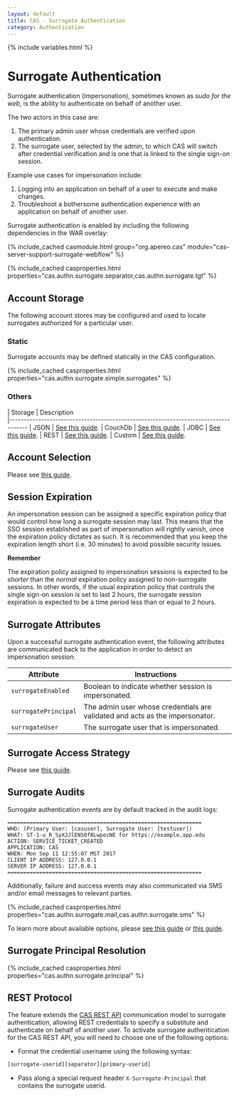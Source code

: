 ```yaml
---
layout: default
title: CAS - Surrogate Authentication
category: Authentication
---
```

{% include variables.html %}


# Surrogate Authentication

Surrogate authentication (impersonation), sometimes known as *sudo for the web*, 
is the ability to authenticate on behalf of another user. 

The two actors in this case are:

1. The primary admin user whose credentials are verified upon authentication.
2. The surrogate user, selected by the admin, to which CAS will switch after credential verification and is one that is linked to the single sign-on session.

Example use cases for impersonation include:

1. Logging into an application on behalf of a user to execute and make changes.
2. Troubleshoot a bothersome authentication experience with an application on behalf of another user.

Surrogate authentication is enabled by including the following dependencies in the WAR overlay:

{% include_cached casmodule.html group="org.apereo.cas" module="cas-server-support-surrogate-webflow" %}

{% include_cached casproperties.html properties="cas.authn.surrogate.separator,cas.authn.surrogate.tgt" %}

## Account Storage

The following account stores may be configured and used to locate surrogates authorized for a particular user.

### Static

Surrogate accounts may be defined statically in the CAS configuration. 

{% include_cached casproperties.html properties="cas.authn.surrogate.simple.surrogates" %}

### Others

| Storage          | Description                                         
|------------------------------------------------------------------------------------
| JSON             | [See this guide](Surrogate-Authentication-Storage-JSON.html).
| CouchDb          | [See this guide](Surrogate-Authentication-Storage-CouchDb.html).
| JDBC             | [See this guide](Surrogate-Authentication-Storage-JDBC.html).
| REST             | [See this guide](Surrogate-Authentication-Storage-REST.html).
| Custom           | [See this guide](Surrogate-Authentication-Storage-Custom.html).

## Account Selection

Please see [this guide](Surrogate-Authentication-AccountSelection.html).

## Session Expiration

An impersonation session can be assigned a specific expiration policy that would control how long a surrogate session 
may last. This means that the SSO session established as part of impersonation will rightly vanish, once the 
expiration policy dictates as such. It is recommended that you keep the expiration length short (i.e. 30 minutes) to avoid possible security issues.

<div class="alert alert-info"><strong>Remember</strong><p>
The expiration policy assigned to impersonation sessions is expected to be <i>shorter</i> than the <i>normal</i> expiration policy
assigned to non-surrogate sessions. In other words, if the usual expiration policy that controls the single sign-on session is set to last
2 hours, the surrogate session expiration is expected to be a time period less than or equal to 2 hours.
</p></div>

## Surrogate Attributes

Upon a successful surrogate authentication event, the following 
attributes are communicated back to the application in order to detect an impersonation session:

| Attribute             | Instructions
|-----------------------|-------------------------------------------------------------------------------
| `surrogateEnabled`    | Boolean to indicate whether session is impersonated.
| `surrogatePrincipal`  | The admin user whose credentials are validated and acts as the impersonator.
| `surrogateUser`       | The surrogate user that is impersonated.

## Surrogate Access Strategy

Please see [this guide](Surrogate-Authentication-AccessStrategy.html).             

## Surrogate Audits

Surrogate authentication events are by default tracked in the audit logs:

```
=============================================================
WHO: (Primary User: [casuser], Surrogate User: [testuser])
WHAT: ST-1-u_R_SyXJJlENS0fBLwpecNE for https://example.app.edu
ACTION: SERVICE_TICKET_CREATED
APPLICATION: CAS
WHEN: Mon Sep 11 12:55:07 MST 2017
CLIENT IP ADDRESS: 127.0.0.1
SERVER IP ADDRESS: 127.0.0.1
=============================================================
```

Additionally, failure and success events may also communicated via SMS and/or email messages to relevant parties. 
     
{% include_cached casproperties.html properties="cas.authn.surrogate.mail,cas.authn.surrogate.sms" %}

To learn more about available options, please [see this guide](../notifications/SMS-Messaging-Configuration.html) 
or [this guide](../notifications/Sending-Email-Configuration.html).
 
## Surrogate Principal Resolution

{% include_cached casproperties.html properties="cas.authn.surrogate.principal" %}

## REST Protocol

The feature extends the [CAS REST API](../protocol/REST-Protocol.html) communication model to surrogate authentication,
allowing REST credentials to specify a substitute and authenticate on behalf of another user. To activate surrogate authentication
for the CAS REST API, you will need to choose one of the following options:

- Format the credential username using the following syntax:

```bash
[surrogate-userid][separator][primary-userid]
```

- Pass along a special request header `X-Surrogate-Principal` that contains the surrogate userid.
